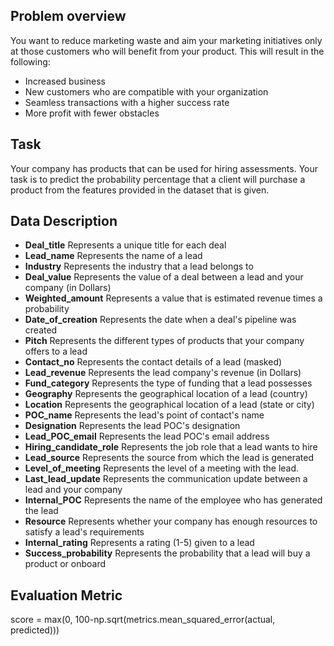 ## Problem overview
You want to reduce marketing waste and aim your marketing initiatives only at those customers 
who will benefit from your product. This will result in the following:

* Increased business
* New customers who are compatible with your organization
* Seamless transactions with a higher success rate
* More profit with fewer obstacles


## Task
Your company has products that can be used for hiring assessments. 
Your task is to predict the probability percentage that a client will purchase a product from 
the features provided in the dataset that is given.



## Data Description

* **Deal_title**		Represents a unique title for each deal
* **Lead_name**		Represents the name of a lead
* **Industry**		Represents the industry that a lead belongs to
* **Deal_value**		Represents the value of a deal between a lead and your company (in Dollars)
* **Weighted_amount**	Represents a value that is estimated revenue times a probability
* **Date_of_creation**	Represents the date when a deal's pipeline was created
* **Pitch**		Represents the different types of products that your company offers to a lead
* **Contact_no**		Represents the contact details of a lead (masked)
* **Lead_revenue**	Represents the lead company's revenue (in Dollars)
* **Fund_category**	Represents the type of funding that a lead possesses
* **Geography**		Represents the geographical location of a lead (country)
* **Location**		Represents the geographical location of a lead (state or city)
* **POC_name**		Represents the lead's point of contact's name
* **Designation**	 	Represents the lead POC's designation
* **Lead_POC_email**	 Represents the lead POC's email address
* **Hiring_candidate_role**	Represents the job role that a lead wants to hire 
* **Lead_source**   	Represents the source from which the lead is generated
* **Level_of_meeting**	 Represents the level of a meeting with the lead. 
* **Last_lead_update**	Represents the communication update between a lead and your company
* **Internal_POC**	Represents the name of the employee who has generated the lead
* **Resource**		Represents whether your company has enough resources to satisfy a lead's requirements
* **Internal_rating**	Represents a rating (1-5) given to a lead 
* **Success_probability**	Represents the probability that a lead will buy a product or onboard 



## Evaluation Metric 
score = max(0, 100-np.sqrt(metrics.mean_squared_error(actual, predicted)))

